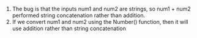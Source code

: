 1. The bug is that the inputs num1 and num2 are strings, so num1 + num2 performed string concatenation rather than addition.
2. If we convert num1 and num2 using the Number() function, then it will use addition rather than string concatenation